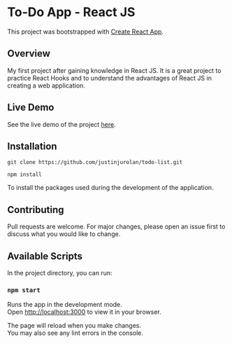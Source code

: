 # To-Do App - React JS

This project was bootstrapped with [Create React App](https://github.com/facebook/create-react-app).

## Overview

My first project after gaining knowledge in React JS. It is a great project to practice React Hooks and to understand the advantages of React JS in creating a web application.

## Live Demo
See the live demo of the project [here](https://justinjurolan.github.io/todo-list/).

## Installation

```
git clone https://github.com/justinjurolan/todo-list.git
```
```
npm install
```
To install the packages used during the development of the application.

## Contributing

Pull requests are welcome. For major changes, please open an issue first to discuss what you would like to change.

## Available Scripts

In the project directory, you can run:

### `npm start`

Runs the app in the development mode.\
Open [http://localhost:3000](http://localhost:3000) to view it in your browser.

The page will reload when you make changes.\
You may also see any lint errors in the console.


